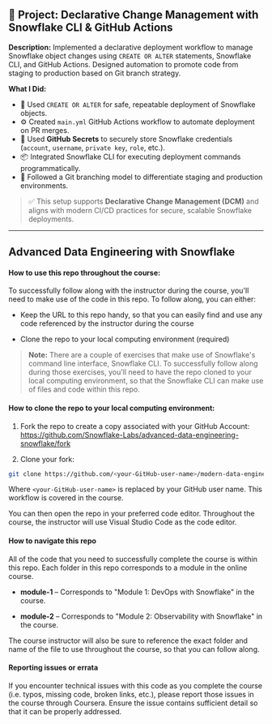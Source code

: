## 💼 Project: Declarative Change Management with Snowflake CLI & GitHub Actions

**Description:**
Implemented a declarative deployment workflow to manage Snowflake object changes using `CREATE OR ALTER` statements, Snowflake CLI, and GitHub Actions. Designed automation to promote code from staging to production based on Git branch strategy.

**What I Did:**
- 🔄 Used `CREATE OR ALTER` for safe, repeatable deployment of Snowflake objects.
- ⚙️ Created `main.yml` GitHub Actions workflow to automate deployment on PR merges.
- 🔐 Used **GitHub Secrets** to securely store Snowflake credentials (`account`, `username`, `private key`, `role`, etc.).
- 📦 Integrated Snowflake CLI for executing deployment commands programmatically.
- 🌱 Followed a Git branching model to differentiate staging and production environments.

> ✅ This setup supports **Declarative Change Management (DCM)** and aligns with modern CI/CD practices for secure, scalable Snowflake deployments.

---

## Advanced Data Engineering with Snowflake

#### How to use this repo throughout the course:

To successfully follow along with the instructor during the course, you'll need to make use of the code in this repo. To follow along, you can either:

* Keep the URL to this repo handy, so that you can easily find and use any code referenced by the instructor during the course

* Clone the repo to your local computing environment (required)

> **Note:** There are a couple of exercises that make use of Snowflake's command line interface, Snowflake CLI. To successfully follow along during those exercises, you'll need to have the repo cloned to your local computing environment, so that the Snowflake CLI can make use of files and code within this repo.

#### How to clone the repo to your local computing environment:

1. Fork the repo to create a copy associated with your GitHub Account: https://github.com/Snowflake-Labs/advanced-data-engineering-snowflake/fork

2. Clone your fork:

```bash
git clone https://github.com/<your-GitHub-user-name>/modern-data-engineering-snowflake.git
```

Where `<your-GitHub-user-name>` is replaced by your GitHub user name. This workflow is covered in the course.

You can then open the repo in your preferred code editor. Throughout the course, the instructor will use Visual Studio Code as the code editor.

#### How to navigate this repo

All of the code that you need to successfully complete the course is within this repo. Each folder in this repo corresponds to a module in the online course.

* **module-1** – Corresponds to "Module 1: DevOps with Snowflake" in the course.

* **module-2** – Corresponds to "Module 2: Observability with Snowflake" in the course.

The course instructor will also be sure to reference the exact folder and name of the file to use throughout the course, so that you can follow along.

#### Reporting issues or errata

If you encounter technical issues with this code as you complete the course (i.e. typos, missing code, broken links, etc.), please report those issues in the course through Coursera. Ensure the issue contains sufficient detail so that it can be properly addressed.
